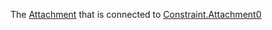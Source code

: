 The [Attachment](https://developer.roblox.com/en-us/api-reference/class/Attachment) that is connected to [Constraint.Attachment0](https://developer.roblox.com/en-us/api-reference/property/Constraint/Attachment0)